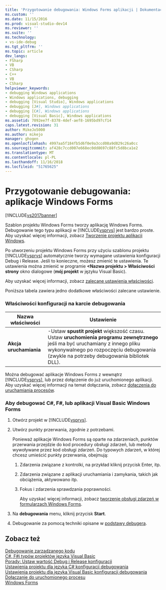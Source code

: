 ```yaml
---
title: 'Przygotowanie debugowania: Windows Forms aplikacji | Dokumentacja firmy Microsoft'
ms.custom: ''
ms.date: 11/15/2016
ms.prod: visual-studio-dev14
ms.reviewer: ''
ms.suite: ''
ms.technology:
- vs-ide-debug
ms.tgt_pltfrm: ''
ms.topic: article
dev_langs:
- FSharp
- VB
- CSharp
- C++
- VB
- CSharp
helpviewer_keywords:
- debugging Windows applications
- Windows applications, debugging
- debugging [Visual Studio], Windows applications
- debugging [J#], Windows applications
- debugging [C#], Windows applications
- debugging [Visual Basic], Windows applications
ms.assetid: 7092ee7f-8378-4def-aef8-1695bd97cf14
caps.latest.revision: 31
author: MikeJo5000
ms.author: mikejo
manager: ghogen
ms.openlocfilehash: 4997aa5f184fb5d6f0e9a3ccd08a9d829c26a0cc
ms.sourcegitcommit: af428c7ccd007e668ec0dd8697c88fc5d8bca1e2
ms.translationtype: MT
ms.contentlocale: pl-PL
ms.lasthandoff: 11/16/2018
ms.locfileid: "51765625"
---
```

# <a name="debugging-preparation-windows-forms-applications"></a>Przygotowanie debugowania: aplikacje Windows Forms
[!INCLUDE[vs2017banner](../includes/vs2017banner.md)]

Szablon projektu Windows Forms tworzy aplikację Windows Forms. Debugowanie tego typu aplikacji w [!INCLUDE[vsprvs](../includes/vsprvs-md.md)] jest bardzo proste. Aby uzyskać więcej informacji, zobacz [Tworzenie projektu aplikacji Windows](http://msdn.microsoft.com/en-us/b2f93fed-c635-4705-8d0e-cf079a264efa).  
  
 Po utworzeniu projektu Windows Forms przy użyciu szablonu projektu [!INCLUDE[vsprvs](../includes/vsprvs-md.md)] automatycznie tworzy wymagane ustawienia konfiguracji Debug i Release. Jeśli to konieczne, możesz zmienić te ustawienia. Te ustawienia można zmienić w programie  **\<Nazwa projektu > Właściwości strony** okno dialogowe (**mój projekt** w języku Visual Basic).  
  
 Aby uzyskać więcej informacji, zobacz [zalecane ustawienia właściwości](../debugger/managed-debugging-recommended-property-settings.md).  
  
 Poniższa tabela zawiera jedno dodatkowe właściwości zalecane ustawienie.  
  
### <a name="configuration-properties-in-debug-tab"></a>Właściwości konfiguracji na karcie debugowania  
  
|**Nazwa właściwości**|**Ustawienie**|  
|-----------------------|-----------------|  
|**Akcja uruchamiania**|-Ustaw **spustit projekt** większość czasu. Ustaw **uruchomienia programu zewnętrznego** jeśli ma być uruchamiany z innego pliku wykonywalnego po rozpoczęciu debugowania (zwykle na potrzeby debugowania bibliotek DLL).|  
  
 Można debugować aplikacje Windows Forms z wewnątrz [!INCLUDE[vsprvs](../includes/vsprvs-md.md)], lub przez dołączenie do już uruchomionego aplikacji. Aby uzyskać więcej informacji na temat dołączania, zobacz [dołączenia do uruchamiania procesów](../debugger/attach-to-running-processes-with-the-visual-studio-debugger.md).  
  
### <a name="to-debug-a-c-f-or-visual-basic-windows-forms-application"></a>Aby debugować C#, F#, lub aplikacji Visual Basic Windows Forms  
  
1. Otwórz projekt w [!INCLUDE[vsprvs](../includes/vsprvs-md.md)].  
  
2. Utwórz punkty przerwania, zgodnie z potrzebami.  
  
    Ponieważ aplikacje Windows Forms są oparte na zdarzeniach, punktów przerwania przejdzie do kod procedury obsługi zdarzeń, lub metody wywoływane przez kod obsługi zdarzeń. Do typowych zdarzeń, w której chcesz umieścić punkty przerwania, obejmują:  
  
   1. Zdarzenia związane z kontrolki, na przykład kliknij przycisk Enter, itp.  
  
   2. Zdarzenia związane z aplikacji uruchamiania i zamykania, takich jak obciążenia, aktywowano itp.  
  
   3. Fokus i zdarzenia sprawdzania poprawności.  
  
      Aby uzyskać więcej informacji, zobacz [tworzenie obsługi zdarzeń w formularzach Windows Forms](http://msdn.microsoft.com/library/6514e530-c6b8-489c-a8d2-eda7b7072701).  
  
3. Na **debugowania** menu, kliknij przycisk **Start**.  
  
4. Debugowanie za pomocą techniki opisane w [podstawy debugera](../debugger/debugger-basics.md).  
  
## <a name="see-also"></a>Zobacz też  
 [Debugowanie zarządzanego kodu](../debugger/debugging-managed-code.md)   
 [C#, F#i typów projektów języka Visual Basic](../debugger/debugging-preparation-csharp-f-hash-and-visual-basic-project-types.md)   
 [Porady: Ustaw wartość Debug i Release konfiguracji](../debugger/how-to-set-debug-and-release-configurations.md)   
 [Ustawienia projektu dla języka C# konfiguracji debugowania](../debugger/project-settings-for-csharp-debug-configurations.md)   
 [Ustawienia projektu dla języka Visual Basic konfiguracji debugowania](../debugger/project-settings-for-a-visual-basic-debug-configuration.md)   
 [Dołączanie do uruchomionego procesu](../debugger/attach-to-running-processes-with-the-visual-studio-debugger.md)   
 [Windows Forms](http://msdn.microsoft.com/library/627df1e9-b254-41af-bbac-9a4f02810c54)



